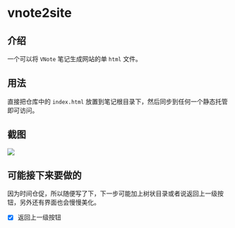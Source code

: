# vnote2site

## 介绍

一个可以将 `VNote` 笔记生成网站的单 `html` 文件。

## 用法

直接把仓库中的 `index.html` 放置到笔记根目录下，然后同步到任何一个静态托管即可访问。

## 截图

![](http://ww1.sinaimg.cn/large/c0264382gy1fv61h3yyfhj21hc0tz75r.jpg)

## 可能接下来要做的

因为时间仓促，所以随便写了下，下一步可能加上树状目录或者说返回上一级按钮，另外还有界面也会慢慢美化。

- [x] 返回上一级按钮